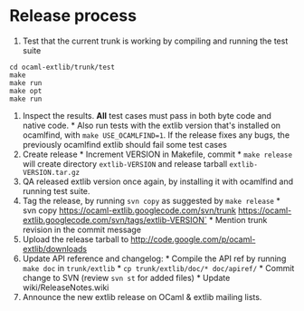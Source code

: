 # Release process #

  1. Test that the current trunk is working by compiling and running the test suite
```
cd ocaml-extlib/trunk/test
make 
make run
make opt
make run
```
  1. Inspect the results.  **All** test cases must pass in both byte code and native code.
    * Also run tests with the extlib version that's installed on ocamlfind, with `make USE_OCAMLFIND=1`.  If the release fixes any bugs, the previously ocamlfind extlib should fail some test cases
  1. Create release
    * Increment VERSION in Makefile, commit
    * `make release` will create directory `extlib-VERSION` and release tarball `extlib-VERSION.tar.gz`
  1. QA released extlib version once again, by installing it with ocamlfind and running test suite.
  1. Tag the release, by running `svn copy` as suggested by `make release`
    * svn copy https://ocaml-extlib.googlecode.com/svn/trunk https://ocaml-extlib.googlecode.com/svn/tags/extlib-VERSION`
    * Mention trunk revision in the commit message
  1. Upload the release tarball to http://code.google.com/p/ocaml-extlib/downloads
  1. Update API reference and changelog:
    * Compile the API ref by running `make doc` in `trunk/extlib`
    * `cp trunk/extlib/doc/* doc/apiref/`
    * Commit change to SVN (review `svn st` for added files)
    * Update wiki/ReleaseNotes.wiki
  1. Announce the new extlib release on OCaml & extlib mailing lists.